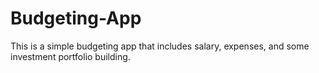 # Budgeting-App
This is a simple budgeting app that includes salary, expenses, and some investment portfolio building.
